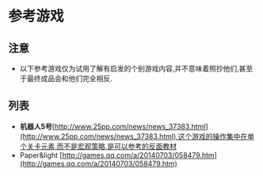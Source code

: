 参考游戏
========

注意
----

-	以下参考游戏仅为试用了解有启发的个别游戏内容,并不意味着照抄他们,甚至于最终成品会和他们完全相反.

列表
----

-	**机器人5号**[http://www.25pp.com/news/news_37383.html](http://www.25pp.com/news/news_37383.html),这个游戏的操作集中在单个关卡元素,而不是宏观策略,是可以参考的反面教材
-	Paper&light [http://games.qq.com/a/20140703/058479.htm](http://games.qq.com/a/20140703/058479.htm)
